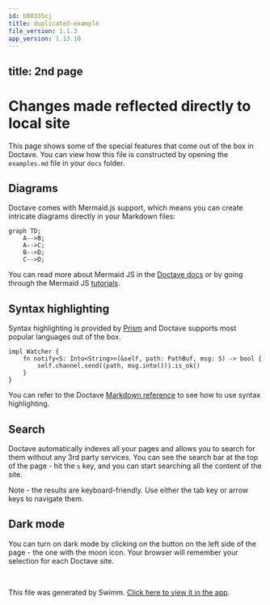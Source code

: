 ```yaml
---
id: b80335cj
title: duplicated-example
file_version: 1.1.3
app_version: 1.13.10
---
```


## title: 2nd page

# Changes made reflected directly to local site

This page shows some of the special features that come out of the box in Doctave. You can view how this file is constructed by opening the `examples.md` file in your `docs` folder.

## Diagrams

Doctave comes with Mermaid.js support, which means you can create intricate diagrams directly in your Markdown files:

```
graph TD;
    A-->B;
    A-->C;
    B-->D;
    C-->D;
```

You can read more about Mermaid JS in the [Doctave docs](https://cli.doctave.com/features/mermaid-js) or by going through the Mermaid JS [tutorials](https://mermaid-js.github.io/mermaid/diagrams-and-syntax-and-examples/n00b-syntaxReference.html).

## Syntax highlighting

Syntax highlighting is provided by [Prism](https://prismjs.com/) and Doctave supports most popular languages out of the box.

```
impl Watcher {
    fn notify<S: Into<String>>(&self, path: PathBuf, msg: S) -> bool {
        self.channel.send((path, msg.into())).is_ok()
    }
}
```

You can refer to the Doctave [Markdown reference](https://cli.doctave.com/features/markdown) to see how to use syntax highlighting.

## Search

Doctave automatically indexes all your pages and allows you to search for them without any 3rd party services. You can see the search bar at the top of the page - hit the `s` key, and you can start searching all the content of the site.

Note - the results are keyboard-friendly. Use either the tab key or arrow keys to navigate them.

## Dark mode

You can turn on dark mode by clicking on the button on the left side of the page - the one with the moon icon. Your browser will remember your selection for each Doctave site.

<br/>

This file was generated by Swimm. [Click here to view it in the app](https://swimm-web-app.web.app/repos/Z2l0aHViJTNBJTNBY292aWRwYXNzJTNBJTNBc2h1anV1dQ==/docs/b80335cj).
